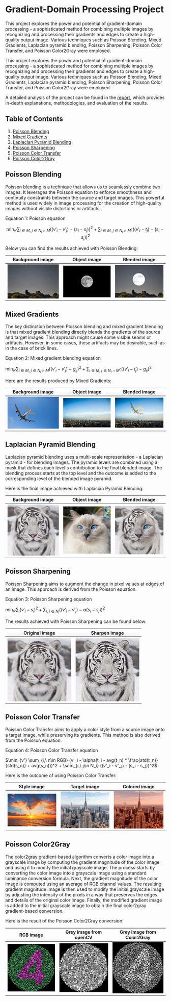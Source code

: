 # Gradient-Domain Processing Project

This project explores the power and potential of gradient-domain processing - a sophisticated method for combining multiple images by recognizing and processing their gradients and edges to create a high-quality output image. Various techniques such as Poisson Blending, Mixed Gradients, Laplacian pyramid blending, Poisson Sharpening, Poisson Color Transfer, and Poisson Color2Gray were employed.

This project explores the power and potential of gradient-domain processing - a sophisticated method for combining multiple images by recognizing and processing their gradients and edges to create a high-quality output image. Various techniques such as Poisson Blending, Mixed Gradients, Laplacian pyramid blending, Poisson Sharpening, Poisson Color Transfer, and Poisson Color2Gray were employed.

A detailed analysis of the project can be found in the [report](https://github.com/OlaPietka/Texture-Transfer/edit/main/AnalysisReport.pdf), which provides in-depth explanations, methodologies, and evaluation of the results.

## Table of Contents
1. [Poisson Blending](#poisson-blending)
2. [Mixed Gradients](#mixed-gradients)
3. [Laplacian Pyramid Blending](#laplacian-pyramid-blending)
4. [Poisson Sharpening](#poisson-sharpening)
5. [Poisson Color Transfer](#poisson-color-transfer)
6. [Poisson Color2Gray](#poisson-color2gray)

## Poisson Blending <a name="poisson-blending"></a>

Poisson blending is a technique that allows us to seamlessly combine two images. It leverages the Poisson equation to enforce smoothness and continuity constraints between the source and target images. This powerful method is used widely in image processing for the creation of high-quality images without visible distortions or artifacts.

Equation 1: Poisson equation

```math
\min_{v'} \sum_{i\in M,\ j\in N_i\cap M} ((v'_i - v'_j) - (s_i - s_j))^2 + \sum_{i\in M,\ j\in N_i\cap M^c} ((v'_i - t_j) - (s_i - s_j))^2
```
Below you can find the results achieved with Poisson Blending:

Background image            |  Object image  |  Blended image
:-------------------------:|:-------------------------:|:-------------------------:
<img src="samples/img1.jpg" width="200"> |  <img src="samples/img2.jpg" width="200"> | <img src="results/poiss_blend.jpg" width="200">

## Mixed Gradients <a name="mixed-gradients"></a>

The key distinction between Poisson blending and mixed gradient blending is that mixed gradient blending directly blends the gradients of the source and target images. This approach might cause some visible seams or artifacts. However, in some cases, these artifacts may be desirable, such as in the case of brick lines.

Equation 2: Mixed gradient blending equation

$\min_{v'} \sum_{i\in M,\ j\in N_i\cap M} ((v'_i - v'_j) - g_{ij})^2 + \sum_{i\in M,\ j\in N_i\cap M^c} ((v'_i - t_j) - g_{ij})^2$

Here are the results produced by Mixed Gradients:

Background image            |  Object image  |  Blended image
:-------------------------:|:-------------------------:|:-------------------------:
<img src="samples/img10.jpg" width="200"> |  <img src="samples/img11.jpg" width="200"> | <img src="results/mix_blend.jpg" width="200">

## Laplacian Pyramid Blending <a name="laplacian-pyramid-blending"></a>

Laplacian pyramid blending uses a multi-scale representation - a Laplacian pyramid - for blending images. The pyramid levels are combined using a mask that defines each level's contribution to the final blended image. The blending process starts at the top level and the outcome is added to the corresponding level of the blended image pyramid.

Here is the final image achieved with Laplacian Pyramid Blending:

Background image            |  Object image  |  Blended image
:-------------------------:|:-------------------------:|:-------------------------:
<img src="samples/img6.jpg" width="200"> |  <img src="samples/img9.jpg" width="200"> | <img src="results/lap_blend.jpg" width="200">

## Poisson Sharpening <a name="poisson-sharpening"></a>

Poisson Sharpening aims to augment the change in pixel values at edges of an image. This approach is derived from the Poisson equation.

Equation 3: Poisson Sharpening equation

$\min_{v'} \sum_{i} (v'_i - s_i)^2 + \sum_{i,\ j\in N_i} ((v'_i - v'_j) - \alpha(s_i - s_j))^2$

The results achieved with Poisson Sharpening can be found below:

Original image            |  Sharpen image  
:-------------------------:|:-------------------------:
<img src="samples/img6.jpg" width="200"> |  <img src="results/sharpen.jpg" width="200"> 


## Poisson Color Transfer <a name="poisson-color-transfer"></a>

Poisson Color Transfer aims to apply a color style from a source image onto a target image, while preserving its gradients. This method is also derived from the Poisson equation.

Equation 4: Poisson Color Transfer equation

$\min_{v'} \sum_{i,\ n\in RGB} (v'_i - \alpha(t_i - avg(t_n) * \frac{std(t_n)}{std(s_n)} + avg(s_n)))^2 + \sum_{i,\ j\in N_i} ((v'_i - v'_j) - (s_i - s_j))^2$

Here is the outcome of using Poisson Color Transfer:


Style image            |  Target image  |  Colored image
:-------------------------:|:-------------------------:|:-------------------------:
<img src="samples/img7.jpg" width="200"> |  <img src="samples/img8.jpg" width="200"> | <img src="results/colored.jpg" width="200">

## Poisson Color2Gray <a name="poisson-color2gray"></a>

The color2gray gradient-based algorithm converts a color image into a grayscale image by computing the gradient magnitude of the color image and using it to modify the initial grayscale image. The process starts by converting the color image into a grayscale image using a standard luminance conversion formula. Next, the gradient magnitude of the color image is computed using an average of RGB channel values. The resulting gradient magnitude image is then used to modify the initial grayscale image by adjusting the intensity of the pixels in a way that preserves the edges and details of the original color image. Finally, the modified gradient image is added to the initial grayscale image to obtain the final color2gray gradient-based conversion.

Here is the result of the Poisson Color2Gray conversion:

RGB image            |  Grey image from openCV  |  Grey image from Color2Gray
:-------------------------:|:-------------------------:|:-------------------------:
<img src="samples/img5.jpg" width="200"> |  <img src="results/gray_cv.jpg" width="200"> | <img src="results/color2gray.jpg" width="200">
